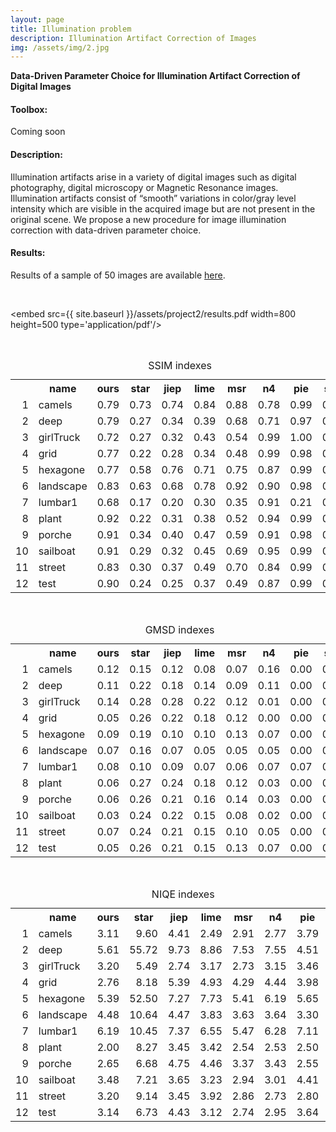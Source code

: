 ```yaml
---
layout: page
title: Illumination problem
description: Illumination Artifact Correction of Images
img: /assets/img/2.jpg
---
```

<strong>Data-Driven Parameter Choice for Illumination Artifact Correction of Digital Images</strong>

<div class="Toolbox">
<h4 id="version-publique-">Toolbox:</h4>
 Coming soon
</div>
    


<div class="Description">
<h4 id="p2-description-">Description:</h4>
Illumination artifacts arise in a variety of digital images such as digital photography, digital microscopy or Magnetic Resonance images. Illumination artifacts consist of “smooth” variations in color/gray level intensity which are visible in the acquired image but are not present in the original scene. We propose a new procedure for image illumination correction with data-driven parameter choice.
</div>  


<div class="Results">
<h4 id="p2-results">Results:</h4>
    <p>
    Results of a sample of 50 images are available
    <a href="{{ site.baseurl }}/assets/project2/ResultsWeb.zip">here</a>.
    </p>

<br/>
    

<embed src={{ site.baseurl }}/assets/project2/results.pdf width=800 height=500 type='application/pdf'/>



<br/>
<table>
<caption>SSIM indexes</caption>
<tr> <th>  </th> <th> name </th> <th> ours </th> <th> star </th> <th> jiep </th> <th> lime </th> <th> msr </th> <th> n4 </th> <th> pie </th> <th> srie </th>  </tr>
  <tr> <td align="right"> 1 </td> <td> camels </td> <td align="right"> 0.79 </td> <td align="right"> 0.73 </td> <td align="right"> 0.74 </td> <td align="right"> 0.84 </td> <td align="right"> 0.88 </td> <td align="right"> 0.78 </td> <td align="right"> 0.99 </td> <td align="right"> 0.61 </td> </tr>
  <tr> <td align="right"> 2 </td> <td> deep </td> <td align="right"> 0.79 </td> <td align="right"> 0.27 </td> <td align="right"> 0.34 </td> <td align="right"> 0.39 </td> <td align="right"> 0.68 </td> <td align="right"> 0.71 </td> <td align="right"> 0.97 </td> <td align="right"> 0.50 </td> </tr>
  <tr> <td align="right"> 3 </td> <td> girlTruck </td> <td align="right"> 0.72 </td> <td align="right"> 0.27 </td> <td align="right"> 0.32 </td> <td align="right"> 0.43 </td> <td align="right"> 0.54 </td> <td align="right"> 0.99 </td> <td align="right"> 1.00 </td> <td align="right"> 0.60 </td> </tr>
  <tr> <td align="right"> 4 </td> <td> grid </td> <td align="right"> 0.77 </td> <td align="right"> 0.22 </td> <td align="right"> 0.28 </td> <td align="right"> 0.34 </td> <td align="right"> 0.48 </td> <td align="right"> 0.99 </td> <td align="right"> 0.98 </td> <td align="right"> 0.52 </td> </tr>
  <tr> <td align="right"> 5 </td> <td> hexagone </td> <td align="right"> 0.77 </td> <td align="right"> 0.58 </td> <td align="right"> 0.76 </td> <td align="right"> 0.71 </td> <td align="right"> 0.75 </td> <td align="right"> 0.87 </td> <td align="right"> 0.99 </td> <td align="right"> 0.43 </td> </tr>
  <tr> <td align="right"> 6 </td> <td> landscape </td> <td align="right"> 0.83 </td> <td align="right"> 0.63 </td> <td align="right"> 0.68 </td> <td align="right"> 0.78 </td> <td align="right"> 0.92 </td> <td align="right"> 0.90 </td> <td align="right"> 0.98 </td> <td align="right"> 0.57 </td> </tr>
  <tr> <td align="right"> 7 </td> <td> lumbar1 </td> <td align="right"> 0.68 </td> <td align="right"> 0.17 </td> <td align="right"> 0.20 </td> <td align="right"> 0.30 </td> <td align="right"> 0.35 </td> <td align="right"> 0.91 </td> <td align="right"> 0.21 </td> <td align="right"> 0.21 </td> </tr>
  <tr> <td align="right"> 8 </td> <td> plant </td> <td align="right"> 0.92 </td> <td align="right"> 0.22 </td> <td align="right"> 0.31 </td> <td align="right"> 0.38 </td> <td align="right"> 0.52 </td> <td align="right"> 0.94 </td> <td align="right"> 0.99 </td> <td align="right"> 0.56 </td> </tr>
  <tr> <td align="right"> 9 </td> <td> porche </td> <td align="right"> 0.91 </td> <td align="right"> 0.34 </td> <td align="right"> 0.40 </td> <td align="right"> 0.47 </td> <td align="right"> 0.59 </td> <td align="right"> 0.91 </td> <td align="right"> 0.98 </td> <td align="right"> 0.52 </td> </tr>
  <tr> <td align="right"> 10 </td> <td> sailboat </td> <td align="right"> 0.91 </td> <td align="right"> 0.29 </td> <td align="right"> 0.32 </td> <td align="right"> 0.45 </td> <td align="right"> 0.69 </td> <td align="right"> 0.95 </td> <td align="right"> 0.99 </td> <td align="right"> 0.58 </td> </tr>
  <tr> <td align="right"> 11 </td> <td> street </td> <td align="right"> 0.83 </td> <td align="right"> 0.30 </td> <td align="right"> 0.37 </td> <td align="right"> 0.49 </td> <td align="right"> 0.70 </td> <td align="right"> 0.84 </td> <td align="right"> 0.99 </td> <td align="right"> 0.57 </td> </tr>
  <tr> <td align="right"> 12 </td> <td> test </td> <td align="right"> 0.90 </td> <td align="right"> 0.24 </td> <td align="right"> 0.25 </td> <td align="right"> 0.37 </td> <td align="right"> 0.49 </td> <td align="right"> 0.87 </td> <td align="right"> 0.99 </td> <td align="right"> 0.58 </td> </tr>

</table>
    
    
<br/>
<table>
<caption>GMSD indexes</caption>
<tr> <th>  </th> <th> name </th> <th> ours </th> <th> star </th> <th> jiep </th> <th> lime </th> <th> msr </th> <th> n4 </th> <th> pie </th> <th> srie </th>  </tr>
  <tr> <td align="right"> 1 </td> <td> camels </td> <td align="right"> 0.12 </td> <td align="right"> 0.15 </td> <td align="right"> 0.12 </td> <td align="right"> 0.08 </td> <td align="right"> 0.07 </td> <td align="right"> 0.16 </td> <td align="right"> 0.00 </td> <td align="right"> 0.09 </td> </tr>
  <tr> <td align="right"> 2 </td> <td> deep </td> <td align="right"> 0.11 </td> <td align="right"> 0.22 </td> <td align="right"> 0.18 </td> <td align="right"> 0.14 </td> <td align="right"> 0.09 </td> <td align="right"> 0.11 </td> <td align="right"> 0.00 </td> <td align="right"> 0.09 </td> </tr>
  <tr> <td align="right"> 3 </td> <td> girlTruck </td> <td align="right"> 0.14 </td> <td align="right"> 0.28 </td> <td align="right"> 0.28 </td> <td align="right"> 0.22 </td> <td align="right"> 0.12 </td> <td align="right"> 0.01 </td> <td align="right"> 0.00 </td> <td align="right"> 0.11 </td> </tr>
  <tr> <td align="right"> 4 </td> <td> grid </td> <td align="right"> 0.05 </td> <td align="right"> 0.26 </td> <td align="right"> 0.22 </td> <td align="right"> 0.18 </td> <td align="right"> 0.12 </td> <td align="right"> 0.00 </td> <td align="right"> 0.00 </td> <td align="right"> 0.12 </td> </tr>
  <tr> <td align="right"> 5 </td> <td> hexagone </td> <td align="right"> 0.09 </td> <td align="right"> 0.19 </td> <td align="right"> 0.10 </td> <td align="right"> 0.10 </td> <td align="right"> 0.13 </td> <td align="right"> 0.07 </td> <td align="right"> 0.00 </td> <td align="right"> 0.09 </td> </tr>
  <tr> <td align="right"> 6 </td> <td> landscape </td> <td align="right"> 0.07 </td> <td align="right"> 0.16 </td> <td align="right"> 0.07 </td> <td align="right"> 0.05 </td> <td align="right"> 0.05 </td> <td align="right"> 0.05 </td> <td align="right"> 0.00 </td> <td align="right"> 0.10 </td> </tr>
  <tr> <td align="right"> 7 </td> <td> lumbar1 </td> <td align="right"> 0.08 </td> <td align="right"> 0.10 </td> <td align="right"> 0.09 </td> <td align="right"> 0.07 </td> <td align="right"> 0.06 </td> <td align="right"> 0.07 </td> <td align="right"> 0.07 </td> <td align="right"> 0.08 </td> </tr>
  <tr> <td align="right"> 8 </td> <td> plant </td> <td align="right"> 0.06 </td> <td align="right"> 0.27 </td> <td align="right"> 0.24 </td> <td align="right"> 0.18 </td> <td align="right"> 0.12 </td> <td align="right"> 0.03 </td> <td align="right"> 0.00 </td> <td align="right"> 0.11 </td> </tr>
  <tr> <td align="right"> 9 </td> <td> porche </td> <td align="right"> 0.06 </td> <td align="right"> 0.26 </td> <td align="right"> 0.21 </td> <td align="right"> 0.16 </td> <td align="right"> 0.14 </td> <td align="right"> 0.03 </td> <td align="right"> 0.00 </td> <td align="right"> 0.11 </td> </tr>
  <tr> <td align="right"> 10 </td> <td> sailboat </td> <td align="right"> 0.03 </td> <td align="right"> 0.24 </td> <td align="right"> 0.22 </td> <td align="right"> 0.15 </td> <td align="right"> 0.08 </td> <td align="right"> 0.02 </td> <td align="right"> 0.00 </td> <td align="right"> 0.10 </td> </tr>
  <tr> <td align="right"> 11 </td> <td> street </td> <td align="right"> 0.07 </td> <td align="right"> 0.24 </td> <td align="right"> 0.21 </td> <td align="right"> 0.15 </td> <td align="right"> 0.10 </td> <td align="right"> 0.05 </td> <td align="right"> 0.00 </td> <td align="right"> 0.12 </td> </tr>
  <tr> <td align="right"> 12 </td> <td> test </td> <td align="right"> 0.05 </td> <td align="right"> 0.26 </td> <td align="right"> 0.21 </td> <td align="right"> 0.15 </td> <td align="right"> 0.13 </td> <td align="right"> 0.07 </td> <td align="right"> 0.00 </td> <td align="right"> 0.10 </td> </tr>
</table>
    

<br/>
<table>
<caption>NIQE indexes</caption>
<tr> <th>  </th> <th> name </th> <th> ours </th> <th> star </th> <th> jiep </th> <th> lime </th> <th> msr </th> <th> n4 </th> <th> pie </th> <th> srie </th>  </tr>
  <tr> <td align="right"> 1 </td> <td> camels </td> <td align="right"> 3.11 </td> <td align="right"> 9.60 </td> <td align="right"> 4.41 </td> <td align="right"> 2.49 </td> <td align="right"> 2.91 </td> <td align="right"> 2.77 </td> <td align="right"> 3.79 </td> <td align="right"> 3.71 </td> </tr>
  <tr> <td align="right"> 2 </td> <td> deep </td> <td align="right"> 5.61 </td> <td align="right"> 55.72 </td> <td align="right"> 9.73 </td> <td align="right"> 8.86 </td> <td align="right"> 7.53 </td> <td align="right"> 7.55 </td> <td align="right"> 4.51 </td> <td align="right"> 5.61 </td> </tr>
  <tr> <td align="right"> 3 </td> <td> girlTruck </td> <td align="right"> 3.20 </td> <td align="right"> 5.49 </td> <td align="right"> 2.74 </td> <td align="right"> 3.17 </td> <td align="right"> 2.73 </td> <td align="right"> 3.15 </td> <td align="right"> 3.46 </td> <td align="right"> 3.29 </td> </tr>
  <tr> <td align="right"> 4 </td> <td> grid </td> <td align="right"> 2.76 </td> <td align="right"> 8.18 </td> <td align="right"> 5.39 </td> <td align="right"> 4.93 </td> <td align="right"> 4.29 </td> <td align="right"> 4.44 </td> <td align="right"> 3.98 </td> <td align="right"> 4.01 </td> </tr>
  <tr> <td align="right"> 5 </td> <td> hexagone </td> <td align="right"> 5.39 </td> <td align="right"> 52.50 </td> <td align="right"> 7.27 </td> <td align="right"> 7.73 </td> <td align="right"> 5.41 </td> <td align="right"> 6.19 </td> <td align="right"> 5.65 </td> <td align="right"> 5.11 </td> </tr>
  <tr> <td align="right"> 6 </td> <td> landscape </td> <td align="right"> 4.48 </td> <td align="right"> 10.64 </td> <td align="right"> 4.47 </td> <td align="right"> 3.83 </td> <td align="right"> 3.63 </td> <td align="right"> 3.64 </td> <td align="right"> 3.30 </td> <td align="right"> 3.46 </td> </tr>
  <tr> <td align="right"> 7 </td> <td> lumbar1 </td> <td align="right"> 6.19 </td> <td align="right"> 10.45 </td> <td align="right"> 7.37 </td> <td align="right"> 6.55 </td> <td align="right"> 5.47 </td> <td align="right"> 6.28 </td> <td align="right"> 7.11 </td> <td align="right"> 6.86 </td> </tr>
  <tr> <td align="right"> 8 </td> <td> plant </td> <td align="right"> 2.00 </td> <td align="right"> 8.27 </td> <td align="right"> 3.45 </td> <td align="right"> 3.42 </td> <td align="right"> 2.54 </td> <td align="right"> 2.53 </td> <td align="right"> 2.50 </td> <td align="right"> 2.47 </td> </tr>
  <tr> <td align="right"> 9 </td> <td> porche </td> <td align="right"> 2.65 </td> <td align="right"> 6.68 </td> <td align="right"> 4.75 </td> <td align="right"> 4.46 </td> <td align="right"> 3.37 </td> <td align="right"> 3.43 </td> <td align="right"> 2.55 </td> <td align="right"> 2.60 </td> </tr>
  <tr> <td align="right"> 10 </td> <td> sailboat </td> <td align="right"> 3.48 </td> <td align="right"> 7.21 </td> <td align="right"> 3.65 </td> <td align="right"> 3.23 </td> <td align="right"> 2.94 </td> <td align="right"> 3.01 </td> <td align="right"> 4.41 </td> <td align="right"> 3.44 </td> </tr>
  <tr> <td align="right"> 11 </td> <td> street </td> <td align="right"> 3.20 </td> <td align="right"> 9.14 </td> <td align="right"> 3.45 </td> <td align="right"> 3.92 </td> <td align="right"> 2.86 </td> <td align="right"> 2.73 </td> <td align="right"> 2.80 </td> <td align="right"> 2.67 </td> </tr>
  <tr> <td align="right"> 12 </td> <td> test </td> <td align="right"> 3.14 </td> <td align="right"> 6.73 </td> <td align="right"> 4.43 </td> <td align="right"> 3.12 </td> <td align="right"> 2.74 </td> <td align="right"> 2.95 </td> <td align="right"> 3.64 </td> <td align="right"> 3.30 </td> </tr>
</table>​














</div>

